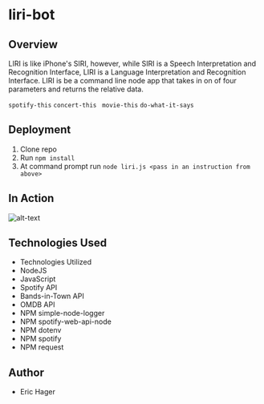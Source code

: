 # liri-bot

## Overview

LIRI is like iPhone's SIRI, however, while SIRI is a Speech Interpretation and Recognition Interface, LIRI is a Language Interpretation and Recognition Interface. LIRI is be a command line node app that takes in on of four parameters and returns the relative data.

`spotify-this`  `concert-this `  `movie-this`  `do-what-it-says`

## Deployment

1. Clone repo
2. Run  `npm install`
3. At command prompt run `node liri.js <pass in an instruction from above>`

## In Action

![alt-text](http://g.recordit.co/tQm5b91OSO.gif)

## Technologies Used

- Technologies Utilized
- NodeJS
- JavaScript
- Spotify API
- Bands-in-Town API
- OMDB API
- NPM simple-node-logger
- NPM spotify-web-api-node
- NPM dotenv
- NPM spotify
- NPM request

## Author

- Eric Hager

